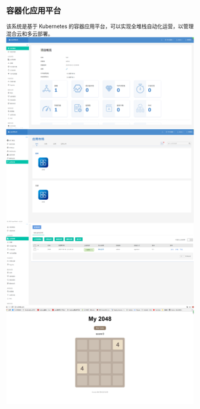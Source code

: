 ## 容器化应用平台 
该系统是基于 Kubernetes 的容器应用平台，可以实现全堆栈自动化运营，以管理混合云和多云部署。
![](imgs/p-1.png)
![](imgs/p-2.png)
![](imgs/p-3.png)
![](imgs/p-4.png)

